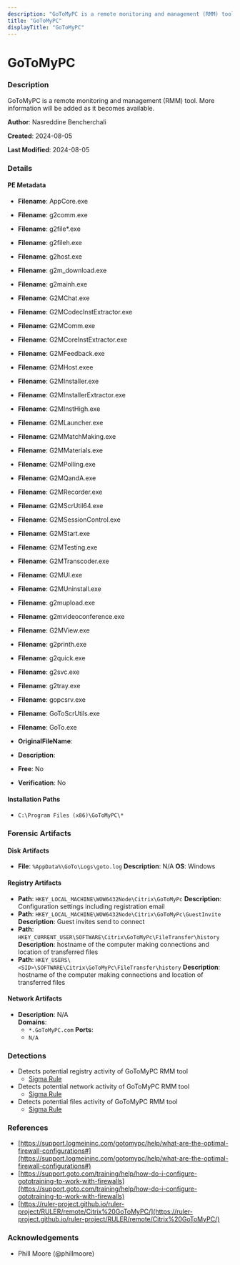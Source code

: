 ```yaml
---
description: "GoToMyPC is a remote monitoring and management (RMM) tool. More information will be added as it becomes available."
title: "GoToMyPC"
displayTitle: "GoToMyPC"
---
```




# GoToMyPC


### Description

GoToMyPC is a remote monitoring and management (RMM) tool. More information will be added as it becomes available.


**Author**: Nasreddine Bencherchali

**Created**: 2024-08-05

**Last Modified**: 2024-08-05

### Details


#### PE Metadata
- **Filename**: AppCore.exe
- **Filename**: g2comm.exe
- **Filename**: g2file*.exe
- **Filename**: g2fileh.exe
- **Filename**: g2host.exe
- **Filename**: g2m_download.exe
- **Filename**: g2mainh.exe
- **Filename**: G2MChat.exe
- **Filename**: G2MCodecInstExtractor.exe
- **Filename**: G2MComm.exe
- **Filename**: G2MCoreInstExtractor.exe
- **Filename**: G2MFeedback.exe
- **Filename**: G2MHost.exee
- **Filename**: G2MInstaller.exe
- **Filename**: G2MInstallerExtractor.exe
- **Filename**: G2MInstHigh.exe
- **Filename**: G2MLauncher.exe
- **Filename**: G2MMatchMaking.exe
- **Filename**: G2MMaterials.exe
- **Filename**: G2MPolling.exe
- **Filename**: G2MQandA.exe
- **Filename**: G2MRecorder.exe
- **Filename**: G2MScrUtil64.exe
- **Filename**: G2MSessionControl.exe
- **Filename**: G2MStart.exe
- **Filename**: G2MTesting.exe
- **Filename**: G2MTranscoder.exe
- **Filename**: G2MUI.exe
- **Filename**: G2MUninstall.exe
- **Filename**: g2mupload.exe
- **Filename**: g2mvideoconference.exe
- **Filename**: G2MView.exe
- **Filename**: g2printh.exe
- **Filename**: g2quick.exe
- **Filename**: g2svc.exe
- **Filename**: g2tray.exe
- **Filename**: gopcsrv.exe
- **Filename**: GoToScrUtils.exe
- **Filename**: GoTo.exe
- **OriginalFileName**: 
- **Description**: 


- **Free**: No

- **Verification**: No




#### Installation Paths
- `C:\Program Files (x86)\GoToMyPC\*`

### Forensic Artifacts

#### Disk Artifacts
- **File**: `%AppData%\GoTo\Logs\goto.log`
  **Description**: N/A
  **OS**: Windows


#### Registry Artifacts
- **Path**: `HKEY_LOCAL_MACHINE\WOW6432Node\Citrix\GoToMyPc`
  **Description**: Configuration settings including registration email
- **Path**: `HKEY_LOCAL_MACHINE\WOW6432Node\Citrix\GoToMyPc\GuestInvite`
  **Description**: Guest invites send to connect
- **Path**: `HKEY_CURRENT_USER\SOFTWARE\Citrix\GoToMyPc\FileTransfer\history`
  **Description**: hostname of the computer making connections and location of transferred files
- **Path**: `HKEY_USERS\<SID>\SOFTWARE\Citrix\GoToMyPc\FileTransfer\history`
  **Description**: hostname of the computer making connections and location of transferred files

#### Network Artifacts
- **Description**: N/A
<br/>**Domains**:
    - `*.GoToMyPC.com`
  **Ports**:
    - `N/A`


### Detections
- Detects potential registry activity of GoToMyPC RMM tool
  - [Sigma Rule](https://github.com/magicsword-io/LOLRMM/blob/main/detections/sigma/gotomypc_registry_sigma.yml)
- Detects potential network activity of GoToMyPC RMM tool
  - [Sigma Rule](https://github.com/magicsword-io/LOLRMM/blob/main/detections/sigma/gotomypc_network_sigma.yml)
- Detects potential files activity of GoToMyPC RMM tool
  - [Sigma Rule](https://github.com/magicsword-io/LOLRMM/blob/main/detections/sigma/gotomypc_files_sigma.yml)

### References
- [https://support.logmeininc.com/gotomypc/help/what-are-the-optimal-firewall-configurations#](https://support.logmeininc.com/gotomypc/help/what-are-the-optimal-firewall-configurations#)
- [https://support.goto.com/training/help/how-do-i-configure-gototraining-to-work-with-firewalls](https://support.goto.com/training/help/how-do-i-configure-gototraining-to-work-with-firewalls)
- [https://ruler-project.github.io/ruler-project/RULER/remote/Citrix%20GoToMyPC/](https://ruler-project.github.io/ruler-project/RULER/remote/Citrix%20GoToMyPC/)

### Acknowledgements
- Phill Moore (@phillmoore)
